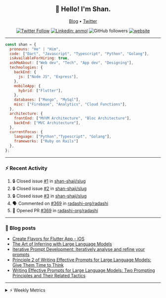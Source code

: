 <h2 align="center">👋 Hello! I'm Shan.</h2>
<p align="center">
  <a href="https://dev.to/shanshaji">Blog</a> •
  <a href="https://twitter.com/intent/follow?screen_name=shan__shaji">Twitter</a>
</p>

<p align="center"><a href="https://twitter.com/intent/follow?screen_name=shan__shaji"><img src="https://img.shields.io/twitter/follow/shan__shaji?style=flat" alt="Twitter Follow"></a>
<a href="https://www.linkedin.com/in/shan-shaji/"><img src="https://img.shields.io/badge/shan-shaji?style=flat-square&amp;logo=Linkedin&amp;logoColor=white&amp;link=https://www.linkedin.com/in/shan-shaji/" alt="Linkedin: anmol"></a>
<img src="https://img.shields.io/github/followers/shan-shaji?label=Follow&amp;style=social" alt="GitHub followers">
<a href="http://shan-shaji.github.io/"><img src="https://img.shields.io/badge/Website-46a2f1.svg?&amp;style=flat-square&amp;logo=Google-Chrome&amp;logoColor=white&amp;link=http://shan-shaji.github.io/" alt="website"></a></p>

<hr>

```javascript
const shan = {
  pronouns: "He" | "Him",
  code: ["Dart", "Javascript", "Typescript", "Python", "Golang"],
  isAvailableForHiring: true,
  askMeAbout: ["Web dev", "Tech", "App dev", "Designing"],
  technologies: {
    backEnd: {
      js: ["Node JS", "Express"],
    },
    mobileApp: {
      hybrid: ["Flutter"],
    },
    databases: ["Mongo", "MySql"],
    misc: ["Firebase", "Analytics", "Cloud Functions"],
  },
  architecture: {
    frontEnd: ["MVVM Architecture", "Bloc Architecture"],
    backEnd: ["MVC Architecture"],
  },
  currentFocus: {
    language: ["Python","Typescript", "Golang"],
    frameworks: ["Ruby on Rails"]
  },
};
```

---

### ⚡ Recent Activity

<!--START_SECTION:activity-->
1. 🔒 Closed issue [#1](https://github.com/shan-shaji/slug/issues/1) in [shan-shaji/slug](https://github.com/shan-shaji/slug)
2. 🔒 Closed issue [#2](https://github.com/shan-shaji/slug/issues/2) in [shan-shaji/slug](https://github.com/shan-shaji/slug)
3. 🔒 Closed issue [#3](https://github.com/shan-shaji/slug/issues/3) in [shan-shaji/slug](https://github.com/shan-shaji/slug)
4. 🗣 Commented on [#369](https://github.com/radashi-org/radashi/pull/369#issuecomment-2679780076) in [radashi-org/radashi](https://github.com/radashi-org/radashi)
5. 💪 Opened PR [#369](https://github.com/radashi-org/radashi/pull/369) in [radashi-org/radashi](https://github.com/radashi-org/radashi)
<!--END_SECTION:activity-->

---

### 📕 Blog posts

<!-- BLOG-POST-LIST:START -->
- [Create Flavors for Flutter App - iOS](https://dev.to/shanshaji/create-flavors-for-flutter-app-ios-fnl)
- [The Art of Inferring with Large Language Models](https://dev.to/shanshaji/the-art-of-inferring-with-large-language-models-243m)
- [Iterative Prompt Development: Iteratively analyse and refine your prompts](https://dev.to/shanshaji/iterative-prompt-development-iteratively-analyse-and-refine-your-prompts-3ibl)
- [Principle 2 of Writing Effective Prompts for Large Language Models: Give Them Time to Think](https://dev.to/shanshaji/principle-2-of-writing-effective-prompts-for-large-language-models-give-them-time-to-think-25j3)
- [Writing Effective Prompts for Large Language Models: Two Prompting Principles and Their Related Tactics](https://dev.to/shanshaji/writing-effective-prompts-for-large-language-models-two-prompting-principles-and-their-related-tactics-151a)
<!-- BLOG-POST-LIST:END -->

<hr>
<details>
    <summary>⚡ Weekly Metrics</summary>
    <p>
    
<!--START_SECTION:waka-->
![Code Time](http://img.shields.io/badge/Code%20Time-2%2C912%20hrs%2033%20mins-blue)

![Profile Views](http://img.shields.io/badge/Profile%20Views-1-blue)

**🐱 My GitHub Data** 

> 📦 ? Used in GitHub's Storage 
 > 
> 💼 Opted to Hire
 > 
> 📜 115 Public Repositories 
 > 
> 🔑 0 Private Repositories 
 > 
**I'm an Early 🐤** 

```text
🌞 Morning                8019 commits        █████░░░░░░░░░░░░░░░░░░░░   21.83 % 
🌆 Daytime                14505 commits       ██████████░░░░░░░░░░░░░░░   39.49 % 
🌃 Evening                12966 commits       █████████░░░░░░░░░░░░░░░░   35.30 % 
🌙 Night                  1244 commits        █░░░░░░░░░░░░░░░░░░░░░░░░   03.39 % 
```
📅 **I'm Most Productive on Thursday** 

```text
Monday                   4755 commits        ███░░░░░░░░░░░░░░░░░░░░░░   12.94 % 
Tuesday                  5768 commits        ████░░░░░░░░░░░░░░░░░░░░░   15.70 % 
Wednesday                5460 commits        ████░░░░░░░░░░░░░░░░░░░░░   14.86 % 
Thursday                 8251 commits        ██████░░░░░░░░░░░░░░░░░░░   22.46 % 
Friday                   5319 commits        ████░░░░░░░░░░░░░░░░░░░░░   14.48 % 
Saturday                 3145 commits        ██░░░░░░░░░░░░░░░░░░░░░░░   08.56 % 
Sunday                   4036 commits        ███░░░░░░░░░░░░░░░░░░░░░░   10.99 % 
```


📊 **This Week I Spent My Time On** 

```text
🕑︎ Time Zone: Europe/Vienna

💬 Programming Languages: 
Dart                     1 hr 5 mins         ███████████████████░░░░░░   76.39 % 
Text                     19 mins             ██████░░░░░░░░░░░░░░░░░░░   22.51 % 
Git Config               0 secs              ░░░░░░░░░░░░░░░░░░░░░░░░░   00.86 % 
S                        0 secs              ░░░░░░░░░░░░░░░░░░░░░░░░░   00.23 % 
HTML                     0 secs              ░░░░░░░░░░░░░░░░░░░░░░░░░   00.00 % 

🔥 Editors: 
Android Studio           1 hr 24 mins        █████████████████████████   98.91 % 
VS Code                  0 secs              ░░░░░░░░░░░░░░░░░░░░░░░░░   01.09 % 

🐱‍💻 Projects: 
mobile-b                 1 hr 24 mins        █████████████████████████   98.91 % 
Aksta                    0 secs              ░░░░░░░░░░░░░░░░░░░░░░░░░   01.09 % 

💻 Operating System: 
Mac                      1 hr 25 mins        █████████████████████████   100.00 % 
```

**I Mostly Code in Dart** 

```text
Dart                     38 repos            █████████░░░░░░░░░░░░░░░░   35.51 % 
JavaScript               16 repos            ████░░░░░░░░░░░░░░░░░░░░░   14.95 % 
HTML                     15 repos            ████░░░░░░░░░░░░░░░░░░░░░   14.02 % 
TypeScript               7 repos             ██░░░░░░░░░░░░░░░░░░░░░░░   06.54 % 
R                        1 repo              ░░░░░░░░░░░░░░░░░░░░░░░░░   00.93 % 
```




 Last Updated on 04/04/2025 18:53:21 UTC
<!--END_SECTION:waka-->

</p>
 </details>
